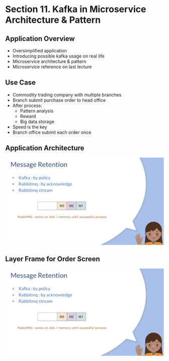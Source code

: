 # Section 11.  Kafka in Microservice Architecture & Pattern

## Application Overview

- Oversimplified application 
- Introducing possible kafka usage on real life
- Microservice architecture & pattern
- Microservice reference on last lecture

## Use Case

- Commodity trading company with multiple branches
- Branch submit purchase order to head office 
- After process:
  - Pattern analysis
  - Reward
  - Big data storage
- Speed is the key
- Branch office submit each order once

## Application Architecture

![alt text](https://github.com/marodrigues20/udemy_java/blob/main/JavaSpring%26ApacheKafkaBootcamp-BasicToComplete/Sections/Section-10/Pic_01.png?raw=true)

## Layer Frame for Order Screen

![alt text](https://github.com/marodrigues20/udemy_java/blob/main/JavaSpring%26ApacheKafkaBootcamp-BasicToComplete/Sections/Section-10/Pic_01.png?raw=true)